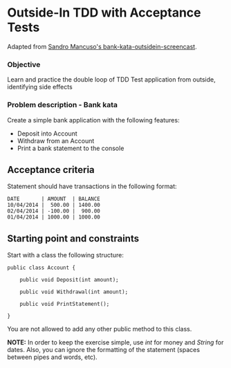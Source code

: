 Outside-In TDD with Acceptance Tests
====================================

Adapted from [Sandro Mancuso's bank-kata-outsidein-screencast](https://github.com/sandromancuso/bank-kata-outsidein-screencast/blob/master/README.md).
 
### Objective

Learn and practice the double loop of TDD
Test application from outside, identifying side effects
 
### Problem description - Bank kata
 
Create a simple bank application with the following features:

- Deposit into Account
- Withdraw from an Account
- Print a bank statement to the console
 
## Acceptance criteria

Statement should have transactions in the following format:

```
DATE       | AMOUNT  | BALANCE
10/04/2014 |  500.00 | 1400.00
02/04/2014 | -100.00 |  900.00
01/04/2014 | 1000.00 | 1000.00
```

## Starting point and constraints

Start with a class the following structure:

```
public class Account {

    public void Deposit(int amount);

    public void Withdrawal(int amount);

    public void PrintStatement();

}
```

You are not allowed to add any other public method to this class.

**NOTE:** In order to keep the exercise simple, use _int_ for money and _String_ for dates.
Also, you can ignore the formatting of the statement (spaces between pipes and words, etc).
